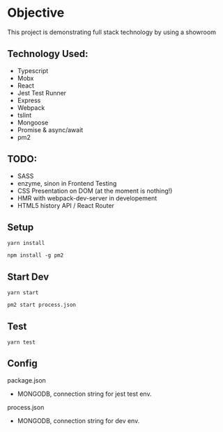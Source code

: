 # Objective

This project is demonstrating full stack technology by using a showroom

## Technology Used:
- Typescript
- Mobx
- React
- Jest Test Runner
- Express
- Webpack
- tslint
- Mongoose
- Promise & async/await
- pm2

## TODO:
- SASS
- enzyme, sinon in Frontend Testing
- CSS Presentation on DOM (at the moment is nothing!)
- HMR with webpack-dev-server in developement
- HTML5 history API / React Router

## Setup
`yarn install`

`npm install -g pm2`

## Start Dev
`yarn start`

`pm2 start process.json`

## Test
`yarn test`

## Config
package.json
- MONGODB, connection string for jest test env.

process.json
- MONGODB, connection string for dev env.

